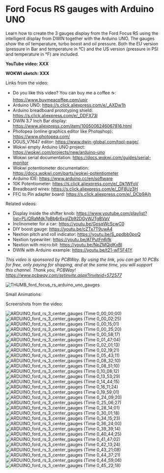 # Ford Focus RS gauges with Arduino UNO
Learn how to create the 3 gauges display from the Ford Focus RS using the intelligent display from DWIN together with the Arduino UNO. The gauges show the oil temperature, turbo boost and oil pressure. Both the EU version (pressure in Bar and temperature in °C) and the US version (pressure in PSI and temperature in °F) are included.


**YouTube video: XXX**

**WOKWI sketch: XXX**



Links from the video:
- Do you like this video? You can buy me a coffee ☕: https://www.buymeacoffee.com/upir
- Arduino UNO: https://s.click.aliexpress.com/e/_AXDw1h
- Arduino breadboard prototyping shield: https://s.click.aliexpress.com/e/_DDFX73l
- DWIN 3.7 Inch Bar display: https://www.aliexpress.com/item/1005006246067816.html
- Photopea (online graphics editor like Photoshop): https://www.photopea.com/
- DGUS_V7647 editor: https://www.dwin-global.com/tool-page/
- Wokwi empty Arduino UNO project: https://wokwi.com/projects/new/arduino-uno
- Wokwi serial documentation: https://docs.wokwi.com/guides/serial-monitor
- Wokwi potentiometer documentation: https://docs.wokwi.com/parts/wokwi-potentiometer
- Arduino IDE: https://www.arduino.cc/en/software
- 10K Potentiometer: https://s.click.aliexpress.com/e/_Dk1WFoV
- Breadboard wires: https://s.click.aliexpress.com/e/_DF8Uz3H
- FFC to Pin adapter board: https://s.click.aliexpress.com/e/_DCb9Ajh


Related videos:
- Display inside the shifter knob: https://www.youtube.com/playlist?list=PLjQRaMdk7pBb6r6xglZb92DGyWJTgBVaV
- Inclinometer for a car: https://youtu.be/GosqWcScwC0
- DIY boost gauge: https://youtu.be/cZTx7T9uwA4
- Nextion pitch and roll indicator: https://youtu.be/S_ppdbb0poQ
- Nextion typewriter: https://youtu.be/ATPutFn6jfk
- Nextion with micro:bit: https://youtu.be/NpZMQjdKxBI
- DWIN with Arduino example: https://youtu.be/t21-wF5F41Y

_This video is sponsored by PCBWay. By using the link, you can get 10 PCBs for free, only paying for shipping, and at the same time, you will support this channel. Thank you, PCBWay! https://www.pcbway.com/setinvite.aspx?inviteid=572577_

![THUMB_ford_focus_rs_arduino_uno_gauges](https://github.com/user-attachments/assets/5d19ed5a-de40-4d57-9733-e61a969dfc20)


Small Animations:


Screenshots from the video:

![ARDUINO_ford_rs_3_center_gauges (Time 0_00_00;00)](https://github.com/user-attachments/assets/65218768-3ea2-45e7-9ff5-dadea53fe875)
![ARDUINO_ford_rs_3_center_gauges (Time 0_00_02;25)](https://github.com/user-attachments/assets/27776b59-28ff-46aa-a1cf-48ae99510e65)
![ARDUINO_ford_rs_3_center_gauges (Time 0_00_15;01)](https://github.com/user-attachments/assets/91a1ecfd-639b-413f-a54d-0ea94413980d)
![ARDUINO_ford_rs_3_center_gauges (Time 0_00_25;20)](https://github.com/user-attachments/assets/e31667ef-6fb5-4202-9ca5-a4bf7d8a9810)
![ARDUINO_ford_rs_3_center_gauges (Time 0_00_58;17)](https://github.com/user-attachments/assets/7c306dad-6b0c-4ab6-a0ea-3f27860ee3ba)
![ARDUINO_ford_rs_3_center_gauges (Time 0_01_47;04)](https://github.com/user-attachments/assets/5e06be79-e01a-42a6-85aa-ac29bd0d4a7d)
![ARDUINO_ford_rs_3_center_gauges (Time 0_02_01;13)](https://github.com/user-attachments/assets/9d4cab69-7087-4908-99cc-f45633cda449)
![ARDUINO_ford_rs_3_center_gauges (Time 0_02_19;21)](https://github.com/user-attachments/assets/6cd91d51-8f30-4576-9f94-c7b9ac43f382)
![ARDUINO_ford_rs_3_center_gauges (Time 0_05_43;11)](https://github.com/user-attachments/assets/2621eccb-af20-4c20-9e79-5ec24e98b0ce)
![ARDUINO_ford_rs_3_center_gauges (Time 0_08_32;10)](https://github.com/user-attachments/assets/0388d5a0-cc88-4b77-a723-3c62bf186398)
![ARDUINO_ford_rs_3_center_gauges (Time 0_08_51;10)](https://github.com/user-attachments/assets/78436c7a-8350-4d72-8ad7-fc5788edde8c)
![ARDUINO_ford_rs_3_center_gauges (Time 0_10_08;12)](https://github.com/user-attachments/assets/7164cf42-8ccd-4a57-920e-e4aaad621d5c)
![ARDUINO_ford_rs_3_center_gauges (Time 0_13_53;29)](https://github.com/user-attachments/assets/802d98a3-90dc-4341-9a45-4c51eb152337)
![ARDUINO_ford_rs_3_center_gauges (Time 0_14_44;15)](https://github.com/user-attachments/assets/17a3aab8-8686-4e88-b7e3-5e60af9585bf)
![ARDUINO_ford_rs_3_center_gauges (Time 0_16_11;24)](https://github.com/user-attachments/assets/1e597dde-5c80-458c-b87c-126218df552d)
![ARDUINO_ford_rs_3_center_gauges (Time 0_19_59;01)](https://github.com/user-attachments/assets/1209557d-cc39-4224-ab92-b1a07b2961a0)
![ARDUINO_ford_rs_3_center_gauges (Time 0_24_09;20)](https://github.com/user-attachments/assets/13f3abef-b103-401a-9fbc-d5fad5cd07af)
![ARDUINO_ford_rs_3_center_gauges (Time 0_25_06;27)](https://github.com/user-attachments/assets/8128ca11-d7db-4209-81cc-abd8435c97ec)
![ARDUINO_ford_rs_3_center_gauges (Time 0_28_14;01)](https://github.com/user-attachments/assets/39be77a9-cc1a-41ac-84e8-a5a20a9032d7)
![ARDUINO_ford_rs_3_center_gauges (Time 0_30_01;18)](https://github.com/user-attachments/assets/48daa03f-4c62-4f96-b3a8-55d3d75a8108)
![ARDUINO_ford_rs_3_center_gauges (Time 0_34_15;23)](https://github.com/user-attachments/assets/7fefb25b-bf4c-4bf2-a6dd-2aa1b5d0bd40)
![ARDUINO_ford_rs_3_center_gauges (Time 0_36_24;00)](https://github.com/user-attachments/assets/4bd91ee7-62ab-405a-90a5-0298b8bb4547)
![ARDUINO_ford_rs_3_center_gauges (Time 0_39_39;14)](https://github.com/user-attachments/assets/4df17e0c-42cd-4179-8caa-0e71ff2eb7e1)
![ARDUINO_ford_rs_3_center_gauges (Time 0_40_44;25)](https://github.com/user-attachments/assets/44e328a4-755e-4c57-a5c4-b97600bfe35a)
![ARDUINO_ford_rs_3_center_gauges (Time 0_41_47;02)](https://github.com/user-attachments/assets/a1206ce9-bbe2-4040-920e-29975ed1d9ce)
![ARDUINO_ford_rs_3_center_gauges (Time 0_42_13;24)](https://github.com/user-attachments/assets/5adc6ccc-68fb-448c-bd33-6097671e0a61)
![ARDUINO_ford_rs_3_center_gauges (Time 0_43_21;08)](https://github.com/user-attachments/assets/219dbefd-0c23-4d3d-a8b6-b97aab5f1045)
![ARDUINO_ford_rs_3_center_gauges (Time 0_44_37;21)](https://github.com/user-attachments/assets/caf08d69-ebec-4cba-b5d3-34d6bc62b123)
![ARDUINO_ford_rs_3_center_gauges (Time 0_44_59;06)](https://github.com/user-attachments/assets/286c0d94-7116-419b-b077-2bf08769622f)
![ARDUINO_ford_rs_3_center_gauges (Time 0_45_22;18)](https://github.com/user-attachments/assets/ed40aeee-8057-4b6d-b34f-39ebdab9c647)



